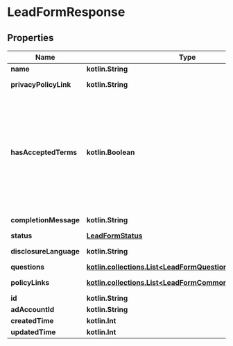 
# LeadFormResponse

## Properties
| Name | Type | Description | Notes |
| ------------ | ------------- | ------------- | ------------- |
| **name** | **kotlin.String** | Internal name of the lead form. |  [optional] |
| **privacyPolicyLink** | **kotlin.String** | A link to the advertiser&#39;s privacy policy. This will be included in the lead form&#39;s disclosure language. |  [optional] |
| **hasAcceptedTerms** | **kotlin.Boolean** | Whether the advertiser has accepted Pinterest&#39;s terms of service for creating a lead ad.  By sending us TRUE for this parameter, you agree that (i) you will use any personal information received in compliance with the privacy policy you share with Pinterest, and (ii) you will comply with Pinterest&#39;s &lt;a href&#x3D;\&quot;https://policy.pinterest.com/en/lead-ad-terms\&quot;&gt;Lead Ad Terms&lt;/a&gt;. As a reminder, all advertising on Pinterest is subject to the &lt;a href&#x3D;\&quot;https://business.pinterest.com/en/pinterest-advertising-services-agreement/\&quot;&gt;Pinterest Advertising Services Agreement&lt;/a&gt; or an equivalent agreement as set forth on an IO |  [optional] |
| **completionMessage** | **kotlin.String** | A message for people who complete the form to let them know what happens next. |  [optional] |
| **status** | [**LeadFormStatus**](LeadFormStatus.md) |  |  [optional] |
| **disclosureLanguage** | **kotlin.String** | Additional disclosure language to be included in the lead form. |  [optional] |
| **questions** | [**kotlin.collections.List&lt;LeadFormQuestion&gt;**](LeadFormQuestion.md) | List of questions to be displayed on the lead form. |  [optional] |
| **policyLinks** | [**kotlin.collections.List&lt;LeadFormCommonPolicyLinksInner&gt;**](LeadFormCommonPolicyLinksInner.md) | List of additional policy links to be displayed on the lead form. |  [optional] |
| **id** | **kotlin.String** | The ID of this lead form |  [optional] |
| **adAccountId** | **kotlin.String** | The Ad Account ID that this lead form belongs to. |  [optional] |
| **createdTime** | **kotlin.Int** | Lead form creation time. Unix timestamp in seconds. |  [optional] |
| **updatedTime** | **kotlin.Int** | Last update time. Unix timestamp in seconds. |  [optional] |



